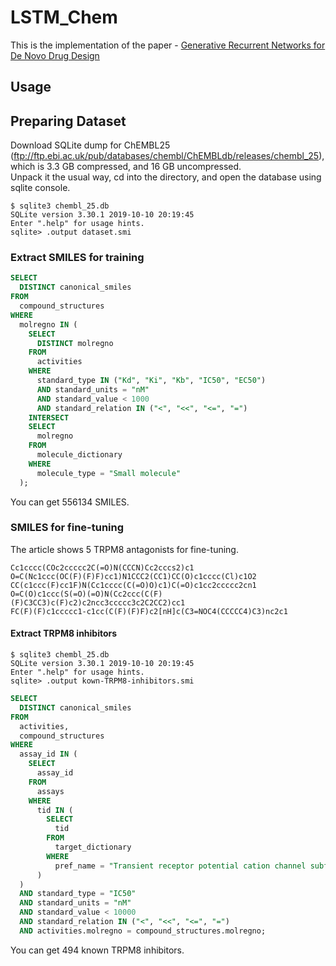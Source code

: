 # LSTM_Chem
This is the implementation of the paper - [Generative Recurrent Networks for De Novo Drug Design](https://doi.org/10.1002/minf.201700111)
## Usage

## Preparing Dataset
Download SQLite dump for ChEMBL25 (ftp://ftp.ebi.ac.uk/pub/databases/chembl/ChEMBLdb/releases/chembl_25), which is 3.3 GB compressed, and 16 GB uncompressed.  
Unpack it the usual way, cd into the directory, and open the database using sqlite console.
```console
$ sqlite3 chembl_25.db
SQLite version 3.30.1 2019-10-10 20:19:45
Enter ".help" for usage hints.
sqlite> .output dataset.smi
```
### Extract SMILES for training
```sql
SELECT
  DISTINCT canonical_smiles
FROM
  compound_structures
WHERE
  molregno IN (
    SELECT
      DISTINCT molregno
    FROM
      activities
    WHERE
      standard_type IN ("Kd", "Ki", "Kb", "IC50", "EC50")
      AND standard_units = "nM"
      AND standard_value < 1000
      AND standard_relation IN ("<", "<<", "<=", "=")
    INTERSECT
    SELECT
      molregno
    FROM
      molecule_dictionary
    WHERE
      molecule_type = "Small molecule"
  );

```
You can get 556134 SMILES.

### SMILES for fine-tuning
The article shows 5 TRPM8 antagonists for fine-tuning.
```console
Cc1cccc(COc2ccccc2C(=O)N(CCCN)Cc2cccs2)c1
O=C(Nc1ccc(OC(F)(F)F)cc1)N1CCC2(CC1)CC(O)c1cccc(Cl)c1O2
CC(c1ccc(F)cc1F)N(Cc1cccc(C(=O)O)c1)C(=O)c1cc2ccccc2cn1
O=C(O)c1ccc(S(=O)(=O)N(Cc2ccc(C(F)(F)C3CC3)c(F)c2)c2ncc3ccccc3c2C2CC2)cc1
FC(F)(F)c1ccccc1-c1cc(C(F)(F)F)c2[nH]c(C3=NOC4(CCCCC4)C3)nc2c1
```
#### Extract TRPM8 inhibitors
```console
$ sqlite3 chembl_25.db
SQLite version 3.30.1 2019-10-10 20:19:45
Enter ".help" for usage hints.
sqlite> .output kown-TRPM8-inhibitors.smi
```
```sql
SELECT
  DISTINCT canonical_smiles
FROM
  activities,
  compound_structures
WHERE
  assay_id IN (
    SELECT
      assay_id
    FROM
      assays
    WHERE
      tid IN (
        SELECT
          tid
        FROM
          target_dictionary
        WHERE
          pref_name = "Transient receptor potential cation channel subfamily M member 8"
      )
  )
  AND standard_type = "IC50"
  AND standard_units = "nM"
  AND standard_value < 10000
  AND standard_relation IN ("<", "<<", "<=", "=")
  AND activities.molregno = compound_structures.molregno;
```
You can get 494 known TRPM8 inhibitors.

